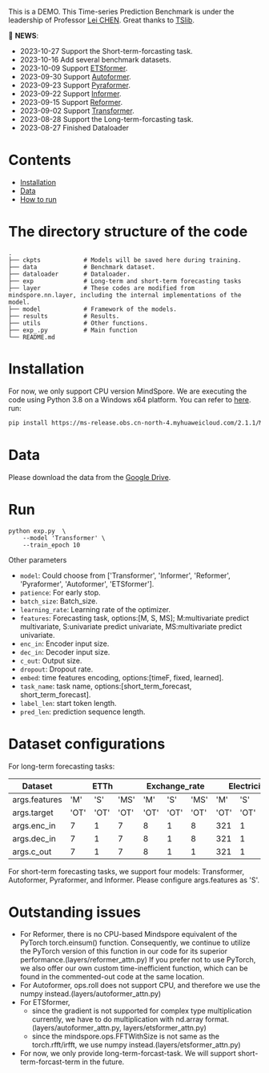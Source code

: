 This is a DEMO. This Time-series Prediction Benchmark is under the leadership of Professor [Lei CHEN](https://www.hkust-gz.edu.cn/zh/people/%E9%99%88%E9%9B%B7/).
Great thanks to [TSlib](https://github.com/thuml/Time-Series-Library/tree/main).

🎉 **NEWS**: 
- 2023-10-27 Support the Short-term-forcasting task.
- 2023-10-16 Add several benchmark datasets.
- 2023-10-09 Support [ETSformer](https://github.com/thuml/Time-Series-Library/blob/main/models/ETSformer.py).
- 2023-09-30 Support [Autoformer](https://github.com/thuml/Time-Series-Library/blob/main/models/Autoformer.py).
- 2023-09-23 Support [Pyraformer](https://github.com/thuml/Time-Series-Library/blob/main/models/Pyraformer.py).
- 2023-09-22 Support [Informer](https://github.com/thuml/Time-Series-Library/blob/main/models/Informer.py).
- 2023-09-15 Support [Reformer](https://github.com/thuml/Time-Series-Library/blob/main/models/Transformer.py).
- 2023-09-02 Support [Transformer](https://github.com/thuml/Time-Series-Library/blob/main/models/Reformer.py).
- 2023-08-28 Support the Long-term-forcasting task.
- 2023-08-27 Finished Dataloader




# Contents
- [Installation](#Installation)
- [Data](#Data)
- [How to run](#Run)


# The directory structure of the code
```shell
.
├── ckpts            # Models will be saved here during training.
├── data             # Benchmark dataset.
├── dataloader       # Dataloader.
├── exp              # Long-term and short-term forecasting tasks
├── layer            # These codes are modified from mindspore.nn.layer, including the internal implementations of the model.
├── model     		 # Framework of the models.
├── results          # Results.
├── utils            # Other functions.
├── exp_.py          # Main function 
└── README.md
```

# Installation
For now, we only support CPU version MindSpore. We are executing the code using Python 3.8 on a Windows x64 platform. You can refer to [here](https://www.mindspore.cn/install). run:
```bash
pip install https://ms-release.obs.cn-north-4.myhuaweicloud.com/2.1.1/MindSpore/cpu/x86_64/mindspore-2.1.1-cp38-cp38-win_amd64.whl --trusted-host ms-release.obs.cn-north-4.myhuaweicloud.com -i https://pypi.tuna.tsinghua.edu.cn/simple
```

# Data
Please download the data from the [Google Drive](https://drive.google.com/file/d/1-nC6xR3L4G7JgARqJjlcNjE82in5jAjB/view?usp=sharing).

# Run
```shell
python exp.py  \
    --model 'Transformer' \
    --train_epoch 10
```



Other parameters
- ``model``: Could choose from ['Transformer', 'Informer', 'Reformer', 'Pyraformer', 'Autoformer', 'ETSformer'].
- ``patience``: For early stop.
- ``batch_size``: Batch_size.
- ``learning_rate``: Learning rate of the optimizer.
- ``features``: Forecasting task, options:[M, S, MS]; M:multivariate predict multivariate, S:univariate predict univariate, MS:multivariate predict univariate.
- ``enc_in``: Encoder input size.
- ``dec_in``: Decoder input size.
- ``c_out``: Output size.
- ``dropout``: Dropout rate.
- ``embed``: time features encoding, options:[timeF, fixed, learned].
- ``task_name``: task name, options:[short_term_forecast, short_term_forecast].
- ``label_len``: start token length.
- ``pred_len``: prediction sequence length.

# Dataset configurations
For long-term forecasting tasks:


<table>
  <thead>
    <tr>
      <th rowspan="2">Dataset</th>
      <th colspan="3">ETTh</th>
      <th colspan="3">Exchange_rate</th>
      <th colspan="3">Electricity</th>
      <th colspan="3">National_illness</th>
      <th colspan="3">Traffic</th>
      <th colspan="3">Weather</th>
    </tr>
  </thead>
  <tbody>
    <tr>
      <td>args.features</td>
      <td>'M'</td>
      <td>'S'</td>
      <td>'MS'</td>
      <td>'M'</td>
      <td>'S'</td>
      <td>'MS'</td>
      <td>'M'</td>
      <td>'S'</td>
      <td>'MS'</td>
      <td>'M'</td>
      <td>'S'</td>
      <td>'MS'</td>
      <td>'M'</td>
      <td>'S'</td>
      <td>'MS'</td>
      <td>'M'</td>
      <td>'S'</td>
      <td>'MS'</td>
    </tr>
    <tr>
      <td>args.target</td>
      <td>'OT'</td>
      <td>'OT'</td>
      <td>'OT'</td>
      <td>'OT'</td>
      <td>'OT'</td>
      <td>'OT'</td>
      <td>'OT'</td>
      <td>'OT'</td>
      <td>'OT'</td>
      <td>'OT'</td>
      <td>'OT'</td>
      <td>'OT'</td>
      <td>'OT'</td>
      <td>'OT'</td>
      <td>'OT'</td>
      <td>'OT'</td>
      <td>'OT'</td>
      <td>'OT'</td>
    </tr>
    <tr>
      <td>args.enc_in</td>
      <td>7</td>
      <td>1</td>
      <td>7</td>
      <td>8</td>
      <td>1</td>
      <td>8</td>
      <td>321</td>
      <td>1</td>
      <td>321</td>
      <td>7</td>
      <td>1</td>
      <td>7</td>
      <td>862</td>
      <td>1</td>
      <td>862</td>
      <td>21</td>
      <td>1</td>
      <td>21</td>
    </tr>
    <tr>
      <td>args.dec_in</td>
      <td>7</td>
      <td>1</td>
      <td>7</td>
      <td>8</td>
      <td>1</td>
      <td>8</td>
      <td>321</td>
      <td>1</td>
      <td>321</td>
      <td>7</td>
      <td>1</td>
      <td>7</td>
      <td>862</td>
      <td>1</td>
      <td>862</td>
      <td>21</td>
      <td>1</td>
      <td>21</td>
    </tr>
    <tr>
      <td>args.c_out</td>
      <td>7</td>
      <td>1</td>
      <td>7</td>
      <td>8</td>
      <td>1</td>
      <td>1</td>
      <td>321</td>
      <td>1</td>
      <td>1</td>
      <td>7</td>
      <td>1</td>
      <td>1</td>
      <td>862</td>
      <td>1</td>
      <td>1</td>
      <td>21</td>
      <td>1</td>
      <td>1</td>
    </tr>
  </tbody>
</table>

For short-term forecasting tasks, we support four models: Transformer, Autoformer, Pyraformer, and Informer. Please configure args.features as 'S'.
# Outstanding issues
- For Reformer, there is no CPU-based Mindspore equivalent of the PyTorch torch.einsum() function. Consequently, we continue to utilize the PyTorch version of this function in our code for its superior performance.(layers/reformer_attn.py) If you prefer not to use PyTorch, we also offer our own custom time-inefficient function, which can be found in the commented-out code at the same location.
- For Autoformer, ops.roll does not support CPU, and therefore we use the numpy instead.(layers/autoformer_attn.py)
- For ETSformer,
    - since the gradient is not supported for complex type multiplication currently, we have to do multiplication with nd.array format.(layers/autoformer_attn.py, layers/etsformer_attn.py)
    - since the mindspore.ops.FFTWithSize is not same as the torch.rfft/irfft, we use numpy instead.(layers/etsformer_attn.py)
- For now, we only provide long-term-forcast-task. We will support short-term-forcast-term in the future.
